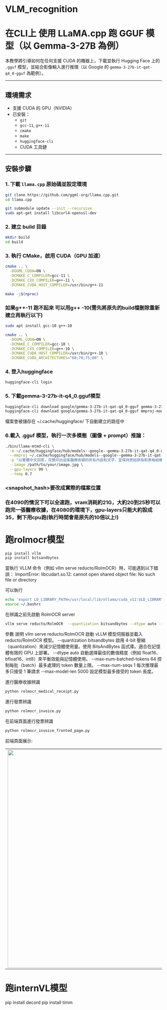 # VLM_recognition


# 在CLI上 使用 LLaMA.cpp 跑 GGUF 模型（以 Gemma-3-27B 為例）

本教學將引導如何在任何支援 CUDA 的機器上，下載並執行 Hugging Face 上的 `.gguf` 模型，並結合影像輸入進行推理（以 Google 的 `gemma-3-27b-it-qat-q4_0-gguf` 為範例）。

---

## 環境需求

- 支援 CUDA 的 GPU（NVIDIA）
- 已安裝：
  - `git`
  - `gcc-11`, `g++-11`
  - `cmake`
  - `make`
  - `huggingface-cli`
  - CUDA 工具鏈

---

## 安裝步驟

### 1. 下載 `llama.cpp` 原始碼並設定環境

```bash
git clone https://github.com/ggml-org/llama.cpp.git
cd llama.cpp
```
```bash
git submodule update --init --recursive
sudo apt-get install libcurl4-openssl-dev
```

### 2. 建立 build 目錄

```bash
mkdir build
cd build
```
### 3. 執行 CMake，啟用 CUDA（GPU 加速）
```bash
cmake .. \
  -DGGML_CUDA=ON \
  -DCMAKE_C_COMPILER=gcc-11 \
  -DCMAKE_CXX_COMPILER=g++-11 \
  -DCMAKE_CUDA_HOST_COMPILER=/usr/bin/g++-11

make -j$(nproc)
```
### 如果g++-11 跑不起來 可以用g++ -10(需先將原先的build檔刪除重新建立再執行以下)
```bash
sudo apt install gcc-10 g++-10

cmake .. \
  -DGGML_CUDA=ON \
  -DCMAKE_C_COMPILER=gcc-10 \
  -DCMAKE_CXX_COMPILER=g++-10 \
  -DCMAKE_CUDA_HOST_COMPILER=/usr/bin/g++-10 \
  -DCMAKE_CUDA_ARCHITECTURES="60;70;75;80" \
```
### 4. 登入huggingface
```bash
huggingface-cli login
```
### 5. 下載gemma-3-27b-it-q4_0.gguf模型
```bash
huggingface-cli download google/gemma-3-27b-it-qat-q4_0-gguf gemma-3-27b-it-q4_0.gguf
huggingface-cli download google/gemma-3-27b-it-qat-q4_0-gguf mmproj-model-f16-27B.gguf
```
檔案會被儲存在 ~/.cache/huggingface/ 下自動建立的路徑中

### 6.載入 .gguf 模型，執行一次多模態（圖像 + prompt）推論：
```bash
./bin/llama-mtmd-cli \
  -m ~/.cache/huggingface/hub/models--google--gemma-3-27b-it-qat-q4_0-gguf/snapshots/<snapshot_hash>/gemma-3-27b-it-q4_0.gguf \
  --mmproj ~/.cache/huggingface/hub/models--google--gemma-3-27b-it-qat-q4_0-gguf/snapshots/<snapshot_hash>/mmproj-model-f16-27B.gguf \
  -p "以繁體中文回答，完整印出這張醫療收據的所有內容和文字，並保持原始排版和表格結構" \
  --image /path/to/your/image.jpg \
  --gpu-layers 99 \
  --temp 0.7
```
### <snapshot_hash>要改成實際的檔案位置
### 在4090的情況下可以全速跑，vram消耗約21G，大約20到25秒可以跑完一張醫療收據，在4080的環境下，gpu-layers只能大約設成35，剩下用cpu跑(執行時間會是原先的10倍以上!)



# 跑rolmocr模型

```bash
pip install vllm
pip install bitsandbytes
```

當執行 VLLM 命令（例如 vllm serve reducto/RolmOCR）時，可能遇到以下錯誤：
ImportError: libcudart.so.12: cannot open shared object file: No such file or directory

可以執行
```bash
echo 'export LD_LIBRARY_PATH=/usr/local/lib/ollama/cuda_v12:$LD_LIBRARY_PATH' >> ~/.bashrc
source ~/.bashrc
```

在辨識之前先啟動 RolmOCR server 
```bash
vllm serve reducto/RolmOCR  --quantization bitsandbytes --dtype auto --max-num-batched-tokens 64 --max-num-seqs 1   --max-model-len 5000 
```
參數	說明
vllm serve reducto/RolmOCR	啟動 vLLM 模型伺服器並載入 reducto/RolmOCR 模型。
--quantization bitsandbytes	啟用 4-bit 壓縮（quantization）來減少記憶體使用量。使用 BitsAndBytes 函式庫。適合在記憶體有限的 GPU 上部署。
--dtype auto	自動選擇最佳的數值精度（例如 float16、bfloat16、int8）來平衡效能與記憶體使用。
--max-num-batched-tokens 64	控制每批（batch）最多處理的 token 數量上限。
--max-num-seqs 1	每次推理最多只接受 1 筆請求
--max-model-len 5000	設定模型最多接受的 token 長度。

進行醫療收據辨識
```bash
python rolmocr_medical_receipt.py
```

進行發票辨識
```bash
python rolmocr_invoice.py
```

在前端頁面進行發票辨識
```bash
python rolmocr_invoice_fronted_page.py
```
前端頁面展示:
<table>
  <tr>
    <td><img src="https://github.com/user-attachments/assets/55e66a2f-d606-46b7-87c7-e06c9b365023" width="700"/></td>
    <td><img src="https://github.com/user-attachments/assets/91d3bd7e-c0e8-4d02-9766-c248f4dbedec" width="700"/></td>
  </tr>
</table>

# 跑internVL模型
pip install decord
pip install timm
